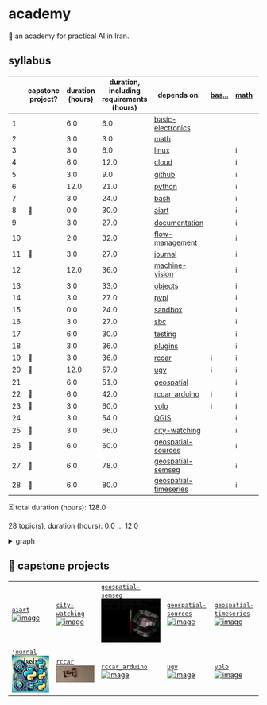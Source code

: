 # academy

📐 an academy for practical AI in Iran.

## syllabus

| | capstone project? | duration (hours) | duration, including requirements (hours) | depends on: | [bas...](./syllabus/basic-electronics.md) | [math](./syllabus/math.md) | [linux](./syllabus/linux.md) | [cloud](./syllabus/cloud.md) | [github](./syllabus/github.md) | [python](./syllabus/python.md) | [bash](./syllabus/bash.md) | [aiart](./syllabus/aiart.md) | [doc...](./syllabus/documentation.md) | [flo...](./syllabus/flow-management.md) | [jou...](./syllabus/journal.md) | [mac...](./syllabus/machine-vision.md) | [obj...](./syllabus/objects.md) | [pypi](./syllabus/pypi.md) | [san...](./syllabus/sandbox.md) | [sbc](./syllabus/sbc.md) | [tes...](./syllabus/testing.md) | [plu...](./syllabus/plugins.md) | [rccar](./syllabus/rccar.md) | [ugv](./syllabus/ugv.md) | [geo...](./syllabus/geospatial.md) | [rcc...](./syllabus/rccar_arduino.md) | [yolo](./syllabus/yolo.md) | [QGIS](./syllabus/QGIS.md) | [cit...](./syllabus/city-watching.md) | [geo...](./syllabus/geospatial-sources.md) | [geo...](./syllabus/geospatial-semseg.md) | [geo...](./syllabus/geospatial-timeseries.md) |
|-|-|-|-|-|-|-|-|-|-|-|-|-|-|-|-|-|-|-|-|-|-|-|-|-|-|-|-|-|-|-|-|-|
| 1 |  | 6.0 | 6.0 | [basic-electronics](./syllabus/basic-electronics.md) |  |  |  |  |  |  |  |  |  |  |  |  |  |  |  |  |  |  |  |  |  |  |  |  |  |  |  |  |
| 2 |  | 3.0 | 3.0 | [math](./syllabus/math.md) |  |  |  |  |  |  |  |  |  |  |  |  |  |  |  |  |  |  |  |  |  |  |  |  |  |  |  |  |
| 3 |  | 3.0 | 6.0 | [linux](./syllabus/linux.md) |  | ℹ️ |  |  |  |  |  |  |  |  |  |  |  |  |  |  |  |  |  |  |  |  |  |  |  |  |  |  |
| 4 |  | 6.0 | 12.0 | [cloud](./syllabus/cloud.md) |  | ℹ️ | ℹ️ |  |  |  |  |  |  |  |  |  |  |  |  |  |  |  |  |  |  |  |  |  |  |  |  |  |
| 5 |  | 3.0 | 9.0 | [github](./syllabus/github.md) |  | ℹ️ | ℹ️ |  |  |  |  |  |  |  |  |  |  |  |  |  |  |  |  |  |  |  |  |  |  |  |  |  |
| 6 |  | 12.0 | 21.0 | [python](./syllabus/python.md) |  | ℹ️ | ℹ️ |  | ℹ️ |  |  |  |  |  |  |  |  |  |  |  |  |  |  |  |  |  |  |  |  |  |  |  |
| 7 |  | 3.0 | 24.0 | [bash](./syllabus/bash.md) |  | ℹ️ | ℹ️ |  | ℹ️ | ℹ️ |  |  |  |  |  |  |  |  |  |  |  |  |  |  |  |  |  |  |  |  |  |  |
| 8 | 📐 | 0.0 | 30.0 | [aiart](./syllabus/aiart.md) |  | ℹ️ | ℹ️ | ℹ️ | ℹ️ | ℹ️ | ℹ️ |  |  |  |  |  |  |  |  |  |  |  |  |  |  |  |  |  |  |  |  |  |
| 9 |  | 3.0 | 27.0 | [documentation](./syllabus/documentation.md) |  | ℹ️ | ℹ️ |  | ℹ️ | ℹ️ | ℹ️ |  |  |  |  |  |  |  |  |  |  |  |  |  |  |  |  |  |  |  |  |  |
| 10 |  | 2.0 | 32.0 | [flow-management](./syllabus/flow-management.md) |  | ℹ️ | ℹ️ | ℹ️ | ℹ️ | ℹ️ | ℹ️ |  |  |  |  |  |  |  |  |  |  |  |  |  |  |  |  |  |  |  |  |  |
| 11 | 📐 | 3.0 | 27.0 | [journal](./syllabus/journal.md) |  | ℹ️ | ℹ️ |  | ℹ️ | ℹ️ | ℹ️ |  |  |  |  |  |  |  |  |  |  |  |  |  |  |  |  |  |  |  |  |  |
| 12 |  | 12.0 | 36.0 | [machine-vision](./syllabus/machine-vision.md) |  | ℹ️ | ℹ️ |  | ℹ️ | ℹ️ | ℹ️ |  |  |  |  |  |  |  |  |  |  |  |  |  |  |  |  |  |  |  |  |  |
| 13 |  | 3.0 | 33.0 | [objects](./syllabus/objects.md) |  | ℹ️ | ℹ️ | ℹ️ | ℹ️ | ℹ️ | ℹ️ |  |  |  |  |  |  |  |  |  |  |  |  |  |  |  |  |  |  |  |  |  |
| 14 |  | 3.0 | 27.0 | [pypi](./syllabus/pypi.md) |  | ℹ️ | ℹ️ |  | ℹ️ | ℹ️ | ℹ️ |  |  |  |  |  |  |  |  |  |  |  |  |  |  |  |  |  |  |  |  |  |
| 15 |  | 0.0 | 24.0 | [sandbox](./syllabus/sandbox.md) |  | ℹ️ | ℹ️ |  | ℹ️ | ℹ️ | ℹ️ |  |  |  |  |  |  |  |  |  |  |  |  |  |  |  |  |  |  |  |  |  |
| 16 |  | 3.0 | 27.0 | [sbc](./syllabus/sbc.md) |  | ℹ️ | ℹ️ |  | ℹ️ | ℹ️ | ℹ️ |  |  |  |  |  |  |  |  |  |  |  |  |  |  |  |  |  |  |  |  |  |
| 17 |  | 6.0 | 30.0 | [testing](./syllabus/testing.md) |  | ℹ️ | ℹ️ |  | ℹ️ | ℹ️ | ℹ️ |  |  |  |  |  |  |  |  |  |  |  |  |  |  |  |  |  |  |  |  |  |
| 18 |  | 3.0 | 36.0 | [plugins](./syllabus/plugins.md) |  | ℹ️ | ℹ️ |  | ℹ️ | ℹ️ | ℹ️ |  | ℹ️ |  |  |  |  |  |  |  | ℹ️ |  |  |  |  |  |  |  |  |  |  |  |
| 19 | 📐 | 3.0 | 36.0 | [rccar](./syllabus/rccar.md) | ℹ️ | ℹ️ | ℹ️ |  | ℹ️ | ℹ️ | ℹ️ |  | ℹ️ |  |  |  |  |  |  |  |  |  |  |  |  |  |  |  |  |  |  |  |
| 20 | 📐 | 12.0 | 57.0 | [ugv](./syllabus/ugv.md) | ℹ️ | ℹ️ | ℹ️ |  | ℹ️ | ℹ️ | ℹ️ |  |  |  |  | ℹ️ |  |  |  | ℹ️ |  |  |  |  |  |  |  |  |  |  |  |  |
| 21 |  | 6.0 | 51.0 | [geospatial](./syllabus/geospatial.md) |  | ℹ️ | ℹ️ | ℹ️ | ℹ️ | ℹ️ | ℹ️ |  | ℹ️ |  |  |  | ℹ️ |  |  |  | ℹ️ | ℹ️ |  |  |  |  |  |  |  |  |  |  |
| 22 | 📐 | 6.0 | 42.0 | [rccar_arduino](./syllabus/rccar_arduino.md) | ℹ️ | ℹ️ | ℹ️ |  | ℹ️ | ℹ️ | ℹ️ |  | ℹ️ |  |  |  |  |  |  |  |  |  | ℹ️ |  |  |  |  |  |  |  |  |  |
| 23 | 📐 | 3.0 | 60.0 | [yolo](./syllabus/yolo.md) | ℹ️ | ℹ️ | ℹ️ |  | ℹ️ | ℹ️ | ℹ️ |  |  |  |  | ℹ️ |  |  |  | ℹ️ |  |  |  | ℹ️ |  |  |  |  |  |  |  |  |
| 24 |  | 3.0 | 54.0 | [QGIS](./syllabus/QGIS.md) |  | ℹ️ | ℹ️ | ℹ️ | ℹ️ | ℹ️ | ℹ️ |  | ℹ️ |  |  |  | ℹ️ |  |  |  | ℹ️ | ℹ️ |  |  | ℹ️ |  |  |  |  |  |  |  |
| 25 | 📐 | 3.0 | 66.0 | [city-watching](./syllabus/city-watching.md) |  | ℹ️ | ℹ️ | ℹ️ | ℹ️ | ℹ️ | ℹ️ |  | ℹ️ |  |  | ℹ️ | ℹ️ |  |  |  | ℹ️ | ℹ️ |  |  | ℹ️ |  |  |  |  |  |  |  |
| 26 | 📐 | 6.0 | 60.0 | [geospatial-sources](./syllabus/geospatial-sources.md) |  | ℹ️ | ℹ️ | ℹ️ | ℹ️ | ℹ️ | ℹ️ |  | ℹ️ |  |  |  | ℹ️ |  |  |  | ℹ️ | ℹ️ |  |  | ℹ️ |  |  | ℹ️ |  |  |  |  |
| 27 | 📐 | 6.0 | 78.0 | [geospatial-semseg](./syllabus/geospatial-semseg.md) |  | ℹ️ | ℹ️ | ℹ️ | ℹ️ | ℹ️ | ℹ️ |  | ℹ️ |  |  | ℹ️ | ℹ️ |  |  |  | ℹ️ | ℹ️ |  |  | ℹ️ |  |  | ℹ️ |  | ℹ️ |  |  |
| 28 | 📐 | 6.0 | 80.0 | [geospatial-timeseries](./syllabus/geospatial-timeseries.md) |  | ℹ️ | ℹ️ | ℹ️ | ℹ️ | ℹ️ | ℹ️ |  | ℹ️ | ℹ️ |  | ℹ️ | ℹ️ |  |  |  | ℹ️ | ℹ️ |  |  | ℹ️ |  |  | ℹ️ |  | ℹ️ |  |  |

⏳ total duration (hours): 128.0

28 topic(s), duration (hours): 0.0 ... 12.0


<details>
<summary>graph</summary>

![image](../../assets/syllabus.png)

</details>


## 📐 capstone projects

|   |   |   |   |   |
| --- | --- | --- | --- | --- |
| [`aiart`](./syllabus/aiart.md) [![image](https://github.com/kamangir/openai-commands/raw/main/assets/DALL-E.png?raw=true)](./syllabus/aiart.md)  | [`city-watching`](./syllabus/city-watching.md) [![image](https://github.com/kamangir/assets/raw/main/vanwatch/2024-01-06-20-39-46-73614-QGIS.gif)](./syllabus/city-watching.md)  | [`geospatial-semseg`](./syllabus/geospatial-semseg.md) [![image](https://github.com/kamangir/assets/raw/main/palisades/palisades-analytics-2025-01-28-09-27-20-itglyy/thumbnail-039462-378510-palisades-analytics-2025-01-28-09-27-20-itglyy.gif)](./syllabus/geospatial-semseg.md)  | [`geospatial-sources`](./syllabus/geospatial-sources.md) [![image](https://github.com/kamangir/assets/raw/main/blue-geo/Maxar-Open-Datacube.png)](./syllabus/geospatial-sources.md)  | [`geospatial-timeseries`](./syllabus/geospatial-timeseries.md) [![image](https://github.com/kamangir/assets/raw/main/geo-watch-2025-05-23-2ck64x/geo-watch-2025-05-23-2ck64x.gif)](./syllabus/geospatial-timeseries.md)  |
| [`journal`](./syllabus/journal.md) [![image](https://github.com/kamangir/assets/raw/main/blue-plugin/marquee.png?raw=true)](./syllabus/journal.md)  | [`rccar`](./syllabus/rccar.md) [![image](https://github.com/kamangir/assets2/raw/main/ravin/20250723_095155~2_1.gif)](./syllabus/rccar.md)  | [`rccar_arduino`](./syllabus/rccar_arduino.md) [![image](https://github.com/kamangir/assets2/raw/main/ravin4/20251014_164022.jpg)](./syllabus/rccar_arduino.md)  | [`ugv`](./syllabus/ugv.md) [![image](https://github.com/kamangir/assets2/raw/main/arzhang/VID-20250905-WA0014_1.gif)](./syllabus/ugv.md)  | [`yolo`](./syllabus/yolo.md) [![image](https://github.com/kamangir/assets/raw/main/swallow-debug-2025-09-25-13-16-59-rnm7jd/swallow-debug-2025-09-25-13-16-59-rnm7jd.gif)](./syllabus/yolo.md)  |
